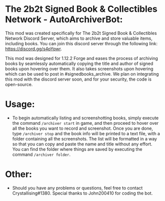 # **The 2b2t Signed Book & Collectibles Network - AutoArchiverBot:**


  This mod was created specifically for The 2b2t Signed Book & Collectibles Network Discord Server, which aims to archive and store valuable items, including books. You can join this discord server through the following link: https://discord.gg/s4pYpwr.

  This mod was designed for 1.12.2 Forge and eases the process of archiving books by seamlessly automatically copying the title and author of signed books upon hovering over them. It also takes screenshots upon hovering which can be used to post in #signedbooks_archive. We plan on integrating this mod with the discord server soon, and for your security, the code is open-source.

# **Usage:**
- To begin automatically listing and screenshotting books, simply execute the command ```/archiver start``` in game, and then proceed to hover over all the books you want to record and screenshot. Once you are done, type ```/archiver stop``` and the book info will be printed to a text file, with a folder containing all the screenshots. The list will be formatted in a way so that you can copy and paste the name and title without any effort. You can find the folder where things are saved by executing the command ```/archiver folder```.

# **Other:**
- Should you have any problems or questions, feel free to contact Crystallising#1380. Special thanks to John200410 for coding the bot.
